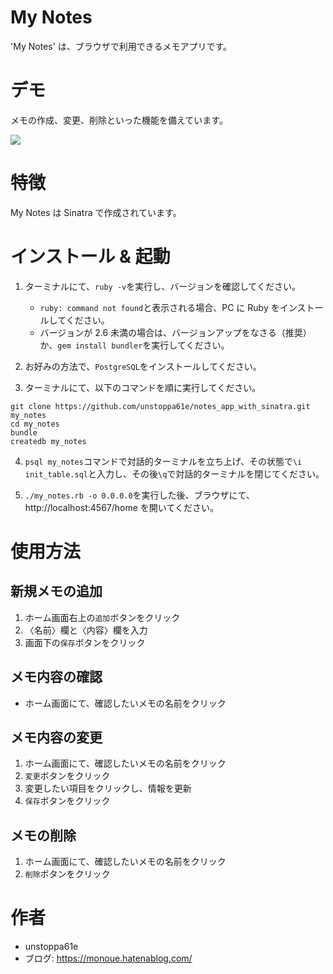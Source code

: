 # My Notes

'My Notes' は、ブラウザで利用できるメモアプリです。

# デモ

メモの作成、変更、削除といった機能を備えています。

![](https://user-images.githubusercontent.com/46347198/123735753-bbca4e80-d8da-11eb-8d8d-e422e5d4befc.gif)

# 特徴

My Notes は Sinatra で作成されています。

# インストール & 起動
1. ターミナルにて、`ruby -v`を実行し、バージョンを確認してください。
    - `ruby: command not found`と表示される場合、PC に Ruby をインストールしてください。
    - バージョンが 2.6 未満の場合は、バージョンアップをなさる（推奨）か、`gem install bundler`を実行してください。
 

2. お好みの方法で、`PostgreSQL`をインストールしてください。
   
3. ターミナルにて、以下のコマンドを順に実行してください。
```
git clone https://github.com/unstoppa61e/notes_app_with_sinatra.git my_notes
cd my_notes
bundle
createdb my_notes
```

4. `psql my_notes`コマンドで対話的ターミナルを立ち上げ、その状態で`\i init_table.sql`と入力し、その後`\q`で対話的ターミナルを閉じてください。

5. `./my_notes.rb -o 0.0.0.0`を実行した後、ブラウザにて、http://localhost:4567/home を開いてください。

# 使用方法
## 新規メモの追加
   1. ホーム画面右上の`追加`ボタンをクリック
   2. 〈名前〉欄と〈内容〉欄を入力
   3. 画面下の`保存`ボタンをクリック
   

## メモ内容の確認
   - ホーム画面にて、確認したいメモの名前をクリック
   

## メモ内容の変更
   1. ホーム画面にて、確認したいメモの名前をクリック
   2. `変更`ボタンをクリック
   3. 変更したい項目をクリックし、情報を更新
   4. `保存`ボタンをクリック
   

## メモの削除
   1. ホーム画面にて、確認したいメモの名前をクリック
   2. `削除`ボタンをクリック

# 作者

* unstoppa61e
* ブログ: https://monoue.hatenablog.com/

